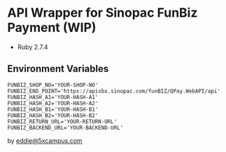 # API Wrapper for Sinopac FunBiz Payment (WIP)

- Ruby 2.7.4

## Environment Variables

```
FUNBIZ_SHOP_NO='YOUR-SHOP-NO'
FUNBIZ_END_POINT='https://apisbx.sinopac.com/funBIZ/QPay.WebAPI/api'
FUNBIZ_HASH_A1='YOUR-HASH-A1'
FUNBIZ_HASH_A2='YOUR-HASH-A2'
FUNBIZ_HASH_B1='YOUR-HASH-B1'
FUNBIZ_HASH_B2='YOUR-HASH-B2'
FUNBIZ_RETURN_URL='YOUR-RETURN-URL'
FUNBIZ_BACKEND_URL='YOUR-BACKEND-URL'
```

by eddie@5xcampus.com
